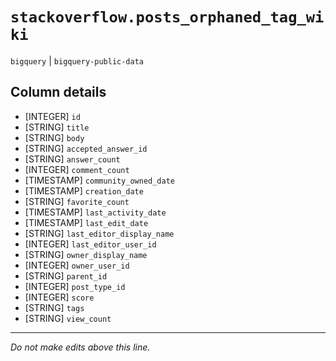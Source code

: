 # `stackoverflow.posts_orphaned_tag_wiki`
`bigquery` | `bigquery-public-data`

## Column details
* [INTEGER]   `id`
* [STRING]    `title`
* [STRING]    `body`
* [STRING]    `accepted_answer_id`
* [STRING]    `answer_count`
* [INTEGER]   `comment_count`
* [TIMESTAMP] `community_owned_date`
* [TIMESTAMP] `creation_date`
* [STRING]    `favorite_count`
* [TIMESTAMP] `last_activity_date`
* [TIMESTAMP] `last_edit_date`
* [STRING]    `last_editor_display_name`
* [INTEGER]   `last_editor_user_id`
* [STRING]    `owner_display_name`
* [INTEGER]   `owner_user_id`
* [STRING]    `parent_id`
* [INTEGER]   `post_type_id`
* [INTEGER]   `score`
* [STRING]    `tags`
* [STRING]    `view_count`

-------------------------------------------------------------------------------
*Do not make edits above this line.*
